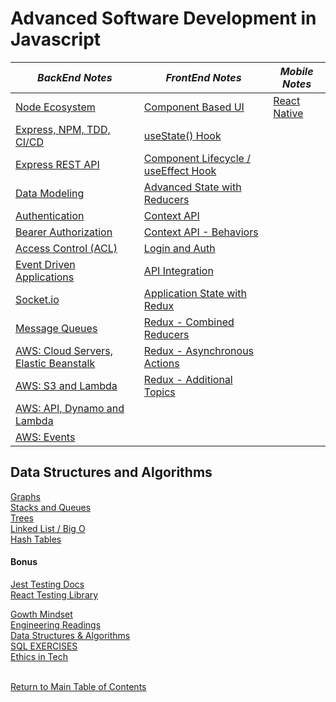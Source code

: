 # Advanced Software Development in Javascript
  
  *BackEnd Notes*  |  *FrontEnd Notes*  |  *Mobile Notes*  
------------ | ------------- | ------------- 
[Node Ecosystem](https://github.com/TraceDugar/reading-notes/blob/main/401/Notes/Class1.md) | [Component Based UI](https://github.com/TraceDugar/reading-notes/blob/main/401/Notes/class26.md) | [React Native](https://github.com/TraceDugar/reading-notes/blob/main/401/Notes/class41.md)
[Express, NPM, TDD, CI/CD](https://github.com/TraceDugar/reading-notes/blob/main/401/Notes/Class2.md) | [useState() Hook](https://github.com/TraceDugar/reading-notes/blob/main/401/Notes/class27.md) 
[Express REST API](https://github.com/TraceDugar/reading-notes/blob/main/401/Notes/class3.md) | [Component Lifecycle / useEffect Hook](https://github.com/TraceDugar/reading-notes/blob/main/401/Notes/class28.md)
[Data Modeling](https://github.com/TraceDugar/reading-notes/blob/main/401/Notes/class4.md) | [Advanced State with Reducers](https://github.com/TraceDugar/reading-notes/blob/main/401/Notes/class29.md)
[Authentication](https://github.com/TraceDugar/reading-notes/blob/main/401/Notes/class6.md) | [Context API](https://github.com/TraceDugar/reading-notes/blob/main/401/Notes/class31.md)
[Bearer Authorization](https://github.com/TraceDugar/reading-notes/blob/main/401/Notes/class07.md) | [Context API - Behaviors](https://github.com/TraceDugar/reading-notes/blob/main/401/Notes/class32.md)
[Access Control (ACL)](https://github.com/TraceDugar/reading-notes/blob/main/401/Notes/class08.md) | [ Login and Auth](https://github.com/TraceDugar/reading-notes/blob/main/401/Notes/class33.md)
[Event Driven Applications](https://github.com/TraceDugar/reading-notes/blob/main/401/Notes/class11.md) | [API Integration](https://github.com/TraceDugar/reading-notes/blob/main/401/Notes/class34.md)
[Socket.io](https://github.com/TraceDugar/reading-notes/blob/main/401/Notes/class12.md) | [Application State with Redux](https://github.com/TraceDugar/reading-notes/blob/main/401/Notes/class36.md)
[Message Queues](https://github.com/TraceDugar/reading-notes/blob/main/401/Notes/class13.md) | [Redux - Combined Reducers](https://github.com/TraceDugar/reading-notes/blob/main/401/Notes/class37.md)
[AWS: Cloud Servers, Elastic Beanstalk](https://github.com/TraceDugar/reading-notes/blob/main/401/Notes/class16.md) | [Redux - Asynchronous Actions](https://github.com/TraceDugar/reading-notes/blob/main/401/Notes/class38.md) 
[AWS: S3 and Lambda](https://github.com/TraceDugar/reading-notes/blob/main/401/Notes/class17.md) | [Redux - Additional Topics](https://github.com/TraceDugar/reading-notes/blob/main/401/Notes/class39.md)
[AWS: API, Dynamo and Lambda](https://github.com/TraceDugar/reading-notes/blob/main/401/Notes/class18.md) | []()
[AWS: Events](https://github.com/TraceDugar/reading-notes/blob/main/401/Notes/class19.md) | []()

## Data Structures and Algorithms

[Graphs](https://codefellows.github.io/common_curriculum/data_structures_and_algorithms/Code_401/class-35/resources/graphs.html)<br>
[Stacks and Queues](https://codefellows.github.io/common_curriculum/data_structures_and_algorithms/Code_401/class-10/resources/stacks_and_queues.html)<br>
[Trees](https://codefellows.github.io/common_curriculum/data_structures_and_algorithms/Code_401/class-15/resources/Trees.html)<br>
[Linked List / Big O](https://github.com/TraceDugar/reading-notes/blob/main/401/Notes/Linked-List.md)<br>
[Hash Tables](https://github.com/TraceDugar/reading-notes/blob/main/401/Notes/hashtables.md)<br>

#### Bonus

[Jest Testing Docs](https://jestjs.io/)<br>
[React Testing Library](https://testing-library.com/docs/react-testing-library/intro)<br>

[Gowth Mindset](https://github.com/TraceDugar/reading-notes/blob/main/401/Notes/Growth_Mindset.md) <br>
[Engineering Readings](https://github.com/TraceDugar/reading-notes/blob/main/401/Notes/Engineeringreadings.md) <br>
[Data Structures & Algorithms](https://github.com/TraceDugar/reading-notes/blob/main/401/Notes/DataStructures_Algorithms.md) <br>
[SQL EXERCISES](https://github.com/TraceDugar/reading-notes/blob/main/401/Notes/SQL.md) <br>
[Ethics in Tech](https://github.com/TraceDugar/reading-notes/blob/main/401/Notes/class42.md) <br>
<br>


[Return to Main Table of Contents](https://github.com/TraceDugar/reading-notes)
